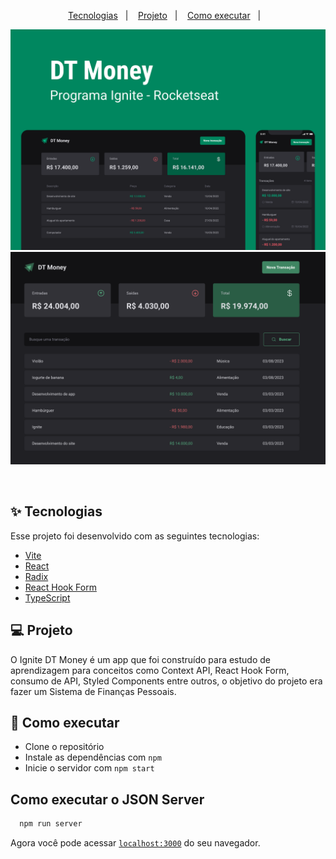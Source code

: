 
<p align="center">
  <a href="#-tecnologias">Tecnologias</a>&nbsp;&nbsp;&nbsp;|&nbsp;&nbsp;&nbsp;
  <a href="#-projeto">Projeto</a>&nbsp;&nbsp;&nbsp;|&nbsp;&nbsp;&nbsp;
  <a href="#-como-executar">Como executar</a>&nbsp;&nbsp;&nbsp;|&nbsp;&nbsp;&nbsp;
</p>

<p align="center">
  <img alt="Projeto" src="https://github.com/Vinicius-Barbosa-Santos/dt-money/blob/master/github/Capa.png">
  <img alt="Projeto" src="https://github.com/Vinicius-Barbosa-Santos/dt-money/blob/master/github/DtMoney.png">
</p>

<br>

## ✨ Tecnologias

Esse projeto foi desenvolvido com as seguintes tecnologias:

- [Vite](https://vitejs.dev/)
- [React](https://reactjs.org)
- [Radix](https://www.radix-ui.com/)
- [React Hook Form](https://react-hook-form.com/)
- [TypeScript](https://www.typescriptlang.org/)

## 💻 Projeto

O Ignite DT Money é um app que foi construído para estudo de aprendizagem para conceitos como Context API, React Hook Form, consumo de API, Styled Components entre outros, o objetivo do projeto era fazer um Sistema de Finanças Pessoais.

## 🚀 Como executar

- Clone o repositório
- Instale as dependências com `npm`
- Inicie o servidor com `npm start`

## Como executar o JSON Server

```bash
  npm run server
```

Agora você pode acessar [`localhost:3000`](http://localhost:3000) do seu navegador.
